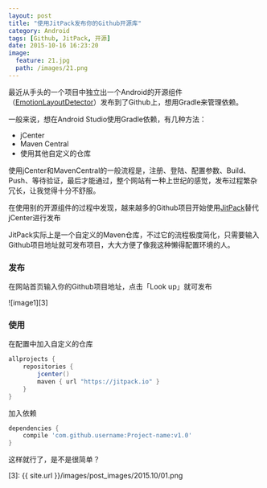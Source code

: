 ```yaml
---
layout: post
title: "使用JitPack发布你的Github开源库"
category: Android
tags: [Github, JitPack, 开源]
date: 2015-10-16 16:23:20
image:
  feature: 21.jpg
  path: /images/21.png
---
```


最近从手头的一个项目中独立出一个Android的开源组件（[EmotionLayoutDetector][1]）发布到了Github上，想用Gradle来管理依赖。

一般来说，想在Android Studio使用Gradle依赖，有几种方法：

- jCenter
- Maven Central
- 使用其他自定义的仓库

使用jCenter和MavenCentral的一般流程是，注册、登陆、配置参数、Build、Push、等待验证，最后才能通过，整个网站有一种上世纪的感觉，发布过程繁杂冗长，让我觉得十分不舒服。

在使用别的开源组件的过程中发现，越来越多的Github项目开始使用[JitPack][2]替代jCenter进行发布

JitPack实际上是一个自定义的Maven仓库，不过它的流程极度简化，只需要输入Github项目地址就可发布项目，大大方便了像我这种懒得配置环境的人。

### 发布

在网站首页输入你的Github项目地址，点击「Look up」就可发布

![image1][3]

### 使用

在配置中加入自定义的仓库

~~~gradle
allprojects {
    repositories {
        jcenter()
        maven { url "https://jitpack.io" }
    }
}
~~~

加入依赖

~~~gradle
dependencies {
    compile 'com.github.username:Project-name:v1.0'
}
~~~

这样就行了，是不是很简单？

[1]: https://github.com/dss886/Android-EmotionInputDetector
[2]: https://jitpack.io/
[3]: {{ site.url }}/images/post_images/2015.10/01.png